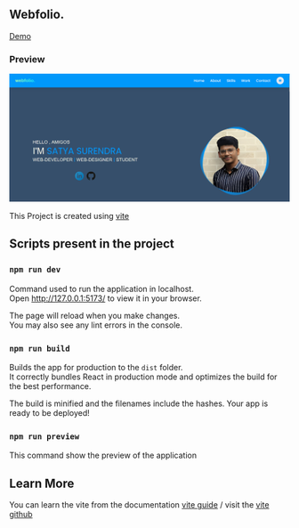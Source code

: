 ## Webfolio.

[Demo](https://webfoliohash.netlify.app/)

### Preview

![preview](./src/assets/project.png)

This Project is created using [vite](https://github.com/vitejs/vite)

## Scripts present in the project

### `npm run dev`

Command used to run the application in localhost.\
Open http://127.0.0.1:5173/ to view it in your browser.

The page will reload when you make changes.\
You may also see any lint errors in the console.

### `npm run build`

Builds the app for production to the `dist` folder.\
It correctly bundles React in production mode and optimizes the build for the best performance.

The build is minified and the filenames include the hashes.
Your app is ready to be deployed!

### `npm run preview`

This command show the preview of the application

## Learn More

You can learn the vite from the documentation [vite guide](https://vitejs.dev/guide/) / visit the [vite github](https://github.com/vitejs/vite)
